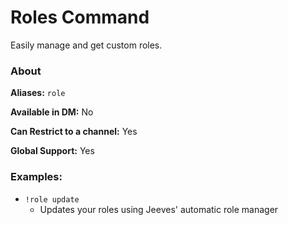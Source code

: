 # Roles Command

Easily manage and get custom roles.

### About

**Aliases:** `role`

**Available in DM:** No

**Can Restrict to a channel:** Yes

**Global Support:** Yes

### Examples:

* `!role update`
  -  Updates your roles using Jeeves' automatic role manager
